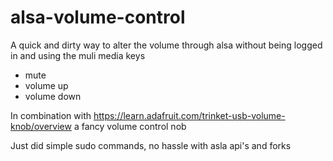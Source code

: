 alsa-volume-control
===================

A quick and dirty way to alter the volume through alsa without being logged in and using the muli media keys
- mute
- volume up
- volume down

In combination with
https://learn.adafruit.com/trinket-usb-volume-knob/overview
a fancy volume control nob

Just did simple sudo commands, no hassle with asla api's and forks
